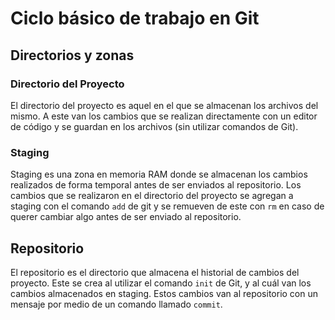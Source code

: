 # Ciclo básico de trabajo en Git

## Directorios y zonas

### Directorio del Proyecto

El directorio del proyecto es aquel en el que se almacenan los archivos del mismo. A este van los cambios que se realizan directamente con un editor de código y se guardan en los archivos (sin utilizar comandos de Git).

### Staging

Staging es una zona en memoria RAM donde se almacenan los cambios realizados de forma temporal antes de ser enviados al repositorio. Los cambios que se realizaron en el directorio del proyecto se agregan a staging con el comando `add` de git y se remueven de este con `rm` en caso de querer cambiar algo antes de ser enviado al repositorio.

## Repositorio

El repositorio es el directorio que almacena el historial de cambios del proyecto. Este se crea al utilizar el comando `init` de Git, y al cuál van los cambios almacenados en staging. Estos cambios van al repositorio con un mensaje por medio de un comando llamado `commit`.